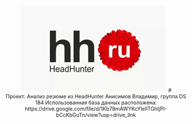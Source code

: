 <center> <img src = https://raw.githubusercontent.com/AndreyRysistov/DatasetsForPandas/main/hh%20label.jpg alt="drawing" style="width:400px;">
# <center> Проект: Анализ резюме из HeadHunter
Анисимов Владимир, группа DS 184
Использованная база данных расположена: https://drive.google.com/file/d/1Kb78mAWYKcYlellTGhIjPI-bCcKbGuTn/view?usp=drive_link

